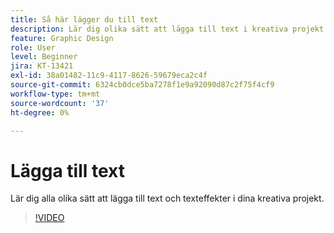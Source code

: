 ```yaml
---
title: Så här lägger du till text
description: Lär dig olika sätt att lägga till text i kreativa projekt
feature: Graphic Design
role: User
level: Beginner
jira: KT-13421
exl-id: 38a01482-11c9-4117-8626-59679eca2c4f
source-git-commit: 6324cb0dce5ba7278f1e9a92090d87c2f75f4cf9
workflow-type: tm+mt
source-wordcount: '37'
ht-degree: 0%

---
```


# Lägga till text

Lär dig alla olika sätt att lägga till text och texteffekter i dina kreativa projekt.

>[!VIDEO](https://video.tv.adobe.com/v/3420222?quality=12&learn=on&hidetitle=true)
